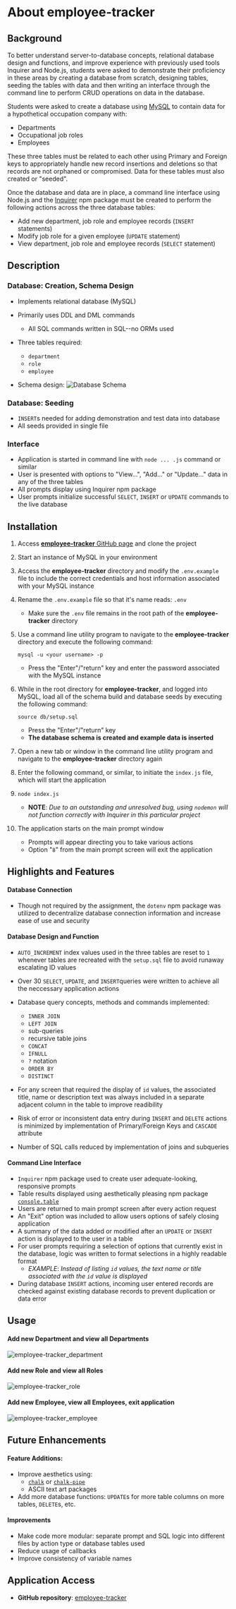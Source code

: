 # About employee-tracker

## Background

To better understand server-to-database concepts, relational database design and functions, and improve experience with previously used tools Inquirer and Node.js, students were asked to demonstrate their proficiency in these areas by creating a database from scratch, designing tables, seeding the tables with data and then writing an interface through the command line to perform CRUD operations on data in the database.

Students were asked to create a database using [MySQL](https://www.mysql.com/) to contain data for a hypothetical occupation company with:

* Departments
* Occupational job roles
* Employees

These three tables must be related to each other using Primary and Foreign keys to appropriately handle new record insertions and deletions so that records are not orphaned or compromised.  Data for these tables must also created or "seeded".

Once the database and data are in place, a command line interface using Node.js and the [Inquirer](https://www.npmjs.com/package/inquirer) npm package must be created to perform the following actions across the three database tables:

* Add new department, job role and employee records (`INSERT` statements)
* Modify job role for a given employee (`UPDATE` statement)
* View department, job role and employee records (`SELECT` statement)

## Description

### Database:  Creation, Schema Design

* Implements relational database (MySQL)
* Primarily uses DDL and DML commands
	* All SQL commands written in SQL--no ORMs used
* Three tables required:

	* `department`
	* `role`
	* `employee`
* Schema design:
	![Database Schema](assets/schema.png)

### Database:  Seeding

* `INSERT`s needed for adding demonstration and test data into database
* All seeds provided in single file

### Interface

* Application is started in command line with `node ... .js` command or similar
* User is presented with options to "View...", "Add..." or "Update..." data in any of the three tables
* All prompts display using Inquirer npm package
* User prompts initialize successful `SELECT`, `INSERT` or `UPDATE` commands to the live database

## Installation

1. Access [**employee-tracker** GitHub page](https://github.com/monstertruckdog/employee-tracker) and clone the project
2. Start an instance of MySQL in your environment
3. Access the **employee-tracker** directory and modify the `.env.example` file to include the correct credentials and host information associated with your MySQL instance
4. Rename the `.env.example` file so that it's name reads: `.env`
	* Make sure the `.env` file remains in the root path of the **employee-tracker** directory
5. Use a command line utility program to navigate to the **employee-tracker** directory and execute the following command:

	```
	mysql -u <your username> -p
	```
	* Press the "Enter"/"return" key and enter the password associated with the MySQL instance
6. While in the root directory for **employee-tracker**, and logged into MySQL, load all of the schema build and database seeds by executing the following command:
	
	```
	source db/setup.sql
	```
	* Press the "Enter"/"return" key
	* **The database schema is created and example data is inserted**
7. Open a new tab or window in the command line utility program and navigate to the **employee-tracker** directory again
8. Enter the following command, or similar, to initiate the `index.js` file, which will start the application
9. 
	```
	node index.js
	```
	* **NOTE**:  *Due to an outstanding and unresolved bug, using `nodemon` will not function correctly with Inquirer in this particular project*

9. The application starts on the main prompt window

	* Prompts will appear directing you to take various actions
	* Option "`8`" from the main prompt screen will exit the application



## Highlights and Features

#### Database Connection

* Though not required by the assignment, the `dotenv` npm package was utilized to decentralize database connection information and increase ease of use and security

#### Database Design and Function

* `AUTO_INCREMENT` index values used in the three tables are reset to `1` whenever tables are recreated with the `setup.sql` file to avoid runaway escalating ID values
* Over 30 `SELECT`, `UPDATE`, and `INSERT`queries were written to achieve all the neccessary application actions
* Database query concepts, methods and commands implemented:
	* `INNER JOIN`
	* `LEFT JOIN`
	* sub-queries
	* recursive table joins
	* `CONCAT`
	* `IFNULL`
	* `?` notation
	* `ORDER BY`
	* `DISTINCT`

* For any screen that required the display of `id` values, the associated title, name or description text was always included in a separate adjacent column in the table to improve readibility
* Risk of error or inconsistent data entry during `INSERT` and `DELETE` actions is minimized by implementation of Primary/Foreign Keys and `CASCADE` attribute
* Number of SQL calls reduced by implementation of joins and subqueries

#### Command Line Interface

* `Inquirer` npm package used to create user adequate-looking, responsive 	prompts
* Table results displayed using aesthetically pleasing npm package [`console.table`](https://www.npmjs.com/package/console.table)
* Users are returned to main prompt screen after every action request
* An "Exit" option was included to allow users options of safely closing application
* A summary of the data added or modified after an `UPDATE` or `INSERT` action is displayed to the user in a table
* For user prompts requiring a selection of options that currently exist in the database, logic was written to format selections in a highly readable format
	* *EXAMPLE*:  *Instead of listing `id` values, the text name or title associated with the `id` value is displayed*
* During database `INSERT` actions, incoming user entered records are checked against existing database records to prevent duplication or data error

## Usage

#### Add new Department and view all Departments

![employee-tracker_department](./assets/employee-tracker_department.gif)

#### Add new Role and view all Roles

![employee-tracker_role](./assets/employee-tracker_role.gif)

#### Add new Employee, view all Employees, exit application

![employee-tracker_employee](./assets/employee-tracker_employee.gif)

## Future Enhancements

#### Feature Additions:
* Improve aesthetics using:
	* [`chalk`](https://www.npmjs.com/package/chalk) or [`chalk-pipe`](https://www.npmjs.com/package/chalk-pipe)
	* ASCII text art packages
* Add more database functions:  `UPDATE`s for more table columns on more tables, `DELETE`s, etc.

#### Improvements
* Make code more modular:  separate prompt and SQL logic into different files by action type or database tables used
* Reduce usage of callbacks
* Improve consistency of variable names

## Application Access

* **GitHub repository**:  [employee-tracker](https://github.com/monstertruckdog/employee-tracker/)
